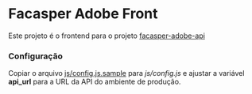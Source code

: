 # Facasper Adobe Front

Este projeto é o frontend para o projeto [facasper-adobe-api]()

### Configuração

Copiar o arquivo [js/config.js.sample](js/config.js.sample) para *js/config.js* e ajustar a variável **api_url** para a URL da API do ambiente de produção.

